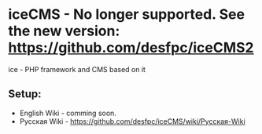 # iceCMS - No longer supported. See the new version: https://github.com/desfpc/iceCMS2
ice - PHP framework and CMS based on it


## Setup:

- English Wiki - comming soon.
- Русская Wiki - https://github.com/desfpc/iceCMS/wiki/Русская-Wiki
